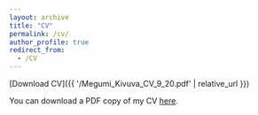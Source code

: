 ```yaml
---
layout: archive
title: "CV"
permalink: /cv/
author_profile: true
redirect_from:
  - /CV
---
```


[Download CV]({{ '/Megumi_Kivuva_CV_9_20.pdf' | relative_url }})

You can download a PDF copy of my CV [here](Megumi_Kivuva_CV_9_20.pdf).
